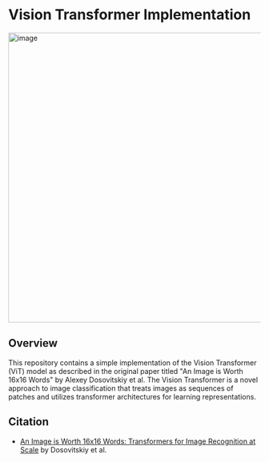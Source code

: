 # Vision Transformer Implementation
<img width="579" alt="image" src="https://github.com/ItaiPemp/Simple_ViT/assets/102918201/f55993bb-4d8b-4dc1-86be-e8a79fd262cb">


## Overview

This repository contains a simple implementation of the Vision Transformer (ViT) model as described in the original paper titled "An Image is Worth 16x16 Words" by Alexey Dosovitskiy et al. The Vision Transformer is a novel approach to image classification that treats images as sequences of patches and utilizes transformer architectures for learning representations.

## Citation
- [An Image is Worth 16x16 Words: Transformers for Image Recognition at Scale](https://arxiv.org/abs/2010.11929) by Dosovitskiy et al.
